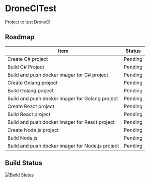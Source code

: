 # DroneCITest
Project to test [DroneCI](https://www.drone.io/)

## Roadmap
Item | Status
-----|-------
Create C# project | Pending
Build C# Project | Pending
Build and push docker imager for C# project | Pending
Create Golang project | Pending
Build Golang project | Pending
Build and push docker imager for Golang project | Pending
Create React project | Pending
Build React project | Pending
Build and push docker imager for React project | Pending
Create Node.js project | Pending
Build Node.js  | Pending
Build and push docker imager for Node.js project | Pending

## Build Status

[![Build Status](http://droneci.alexsandre.com.br/api/badges/alexsandre/droneCITest/status.svg)](http://droneci.alexsandre.com.br/alexsandre/droneCITest)